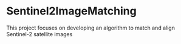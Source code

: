 # Sentinel2ImageMatching
This project focuses on developing an algorithm to match and align Sentinel-2 satellite images

